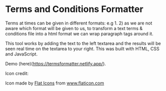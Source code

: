 # Terms and Conditions Formatter
Terms at times can be given in different formats: e.g 1. 2) as we are not aware which format will be given to us, to transform a text terms & conditions file into a html format we can wrap paragraph tags around it.

This tool works by adding the text to the left textarea and the results will be seen real time on the textarea to your right.
This was built with HTML, CSS and JavaScript.

Demo (here)(https://termsformatter.netlify.app/).

Icon credit:
<div>Icon made by <a href="https://www.flaticon.com/authors/flat-icons" title="Flat Icons">Flat Icons</a> from <a href="https://www.flaticon.com/" title="Flaticon">www.flaticon.com</a></div>
